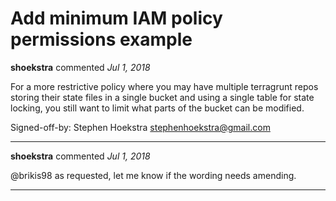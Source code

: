 # Add minimum IAM policy permissions example

**shoekstra** commented *Jul 1, 2018*

For a more restrictive policy where you may have multiple terragrunt
repos storing their state files in a single bucket and using a single
table for state locking, you still want to limit what parts of the
bucket can be modified.

Signed-off-by: Stephen Hoekstra <stephenhoekstra@gmail.com>
<br />
***


**shoekstra** commented *Jul 1, 2018*

@brikis98 as requested, let me know if the wording needs amending.
***

